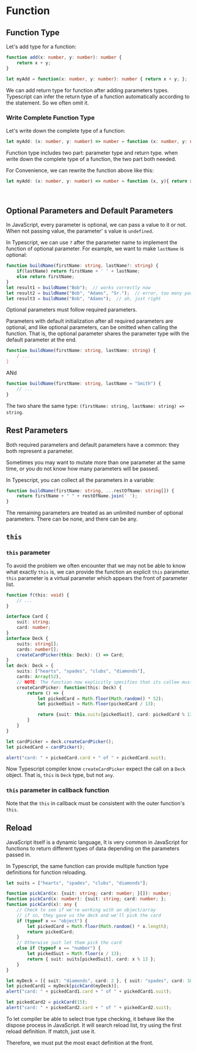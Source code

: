 # Function
## Function Type
Let's add type for a function:
```typescript
function add(x: number, y: number): number {
    return x + y;
}

let myAdd = function(x: number, y: number): number { return x + y; };
```
We can add return type for function after adding parameters types. Typescript can infer the return type of a function automatically according to the statement. So we often omit it.

### Write Complete Function Type
Let's write down the complete type of a function:
```typescript
let myAdd: (x: number, y: number) => number = function (x: number, y: number): number { return x + y; };
```
Function type includes two part: parameter type and return type. when write down the complete type of a function, the two part both needed.

For Convenience, we can rewrite the function above like this:
```typescript
let myAdd: (x: number, y: number) => number = function (x, y){ return x + y; };
```
<br/>

## Optional Parameters and Default Parameters
In JavaScript, every parameter is optional, we can pass a value to it or not. When not passing value, the parameter' s value is `undefined`.

In Typescript, we can use `?` after the parameter name to implement the function of optional parameter. For example, we want to make `lastName` is optional:
```typescript
function buildName(firstName: string, lastName?: string) {
    if(lastName) return firstName + ' ' + lastName;
    else return firstName;
}
let result1 = buildName("Bob");  // works correctly now
let result2 = buildName("Bob", "Adams", "Sr.");  // error, too many parameters
let result3 = buildName("Bob", "Adams");  // ah, just right
```
Optional parameters must follow required parameters.

Parameters with default initialization after all required parameters are optional, and like optional parameters, can be omitted when calling the function.
That is, the optional parameter shares the parameter type with the default parameter at the end.
```typescript
function buildName(firstName: string, lastName: string) {
    / ... 
}
```
ANd
```typescript
function buildName(firstName: string, lastName = "Smith") {
    // ...
} 
```
The two share the same type: `(firstName: string, lastName: string) => string`.
<br/>

## Rest Parameters
Both required parameters and default parameters have a common: they both represent a parameter.

Sometimes you may want to mutate more than one parameter at the same time, or you do not know how many parameters will be passed.

In Typescript, you can collect all the parameters in a variable:
```typescript
function buildName(firstName: string, ...restOfName: string[]) {
    return firstName + " " + restOfName.join(' ');
}
```
The remaining parameters are treated as an unlimited number of optional parameters.
There can be none, and there can be any.
<br/>

## `this`
### `this` parameter
To avoid the problem we often encounter that we may not be able to know what exactly `this` is, we can provide the function an explicit `this` parameter. `this` parameter is a virtual parameter which appears the front of parameter list.
```typescript
function f(this: void) {
    // ...
}
```
```typescript
interface Card {
    suit: string;
    card: number;
}
interface Deck {
    suits: string[];
    cards: number[];
    createCardPicker(this: Deck): () => Card;
}
let deck: Deck = {
    suits: ["hearts", "spades", "clubs", "diamonds"],
    cards: Array(52),
    // NOTE: The function now explicitly specifies that its callee must be of type Deck
    createCardPicker: function(this: Deck) {
        return () => {
            let pickedCard = Math.floor(Math.random() * 52);
            let pickedSuit = Math.floor(pickedCard / 13);

            return {suit: this.suits[pickedSuit], card: pickedCard % 13};
        }
    }
}

let cardPicker = deck.createCardPicker();
let pickedCard = cardPicker();

alert("card: " + pickedCard.card + " of " + pickedCard.suit);
```
Now Typescript compiler know `createCardPicker` expect the call on a `Deck` object. That is, `this` is `Deck` type, but not `any`.

### `this` parameter in callback function
Note that the `this` in callback must be consistent with the outer function's `this`.
<br/>

## Reload
JavaScript itself is a dynamic language, It is very common in JavaScript for functions to return different types of data depending on the parameters passed in.

In Typescript, the same function can provide multiple function type definitions for function reloading.

```typescript
let suits = ["hearts", "spades", "clubs", "diamonds"];

function pickCard(x: {suit: string; card: number; }[]): number;
function pickCard(x: number): {suit: string; card: number; };
function pickCard(x): any {
    // Check to see if we're working with an object/array
    // if so, they gave us the deck and we'll pick the card
    if (typeof x == "object") {
        let pickedCard = Math.floor(Math.random() * x.length);
        return pickedCard;
    }
    // Otherwise just let them pick the card
    else if (typeof x == "number") {
        let pickedSuit = Math.floor(x / 13);
        return { suit: suits[pickedSuit], card: x % 13 };
    }
}

let myDeck = [{ suit: "diamonds", card: 2 }, { suit: "spades", card: 10 }, { suit: "hearts", card: 4 }];
let pickedCard1 = myDeck[pickCard(myDeck)];
alert("card: " + pickedCard1.card + " of " + pickedCard1.suit);

let pickedCard2 = pickCard(15);
alert("card: " + pickedCard2.card + " of " + pickedCard2.suit);
```

To let compiler be able to select true type checking, it behave like the dispose process in JavaScript. It will search reload list, try using the first reload definition. If match, just use it.

Therefore, we must put the most exact definition at the front.